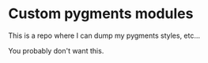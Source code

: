 # Custom pygments modules

This is a repo where I can dump my pygments styles, etc…

You probably don't want this.
